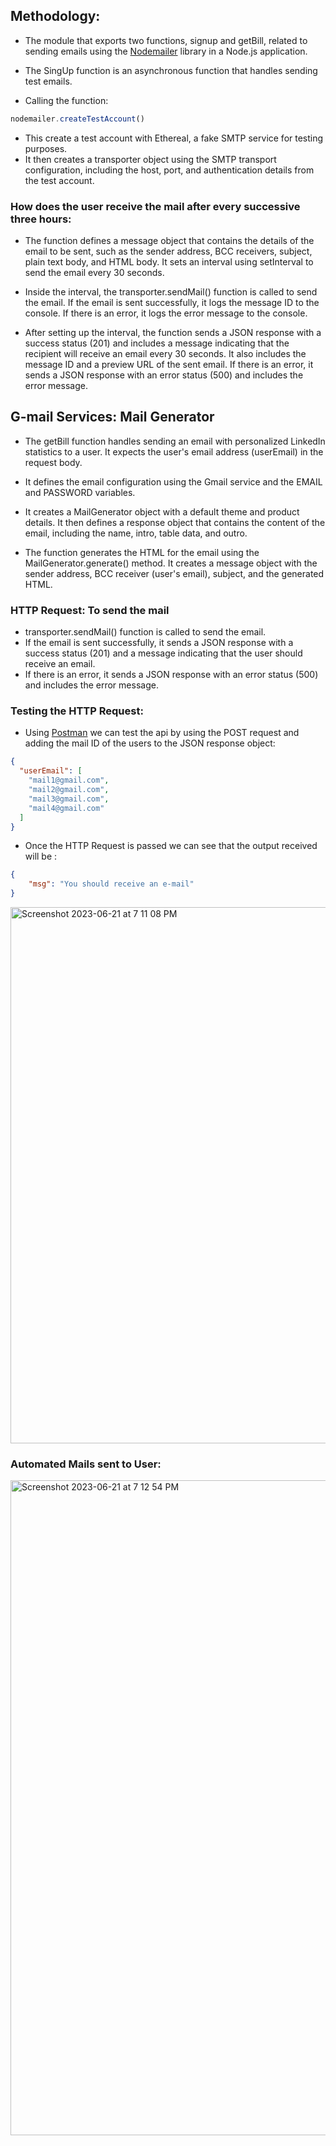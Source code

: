 ## Methodology:
- The module that exports two functions, signup and getBill, related to sending emails using the 
<a href="https://nodemailer.com/about/">Nodemailer</a> library in a Node.js application.
- The SingUp function is an asynchronous function that handles sending test emails. 

- Calling the function:
```javascript
nodemailer.createTestAccount()
```

- This create a test account with Ethereal, a fake SMTP service for testing purposes. 
- It then creates a transporter object using the SMTP transport configuration, including the host, port, and authentication details from the test account.

### How does the user receive the mail after every successive three hours:
- The function defines a message object that contains the details of the email to be sent, such as the sender address, BCC receivers, subject, plain text body, and HTML body. It sets an interval using setInterval to send the email every 30 seconds.

- Inside the interval, the transporter.sendMail() function is called to send the email. If the email is sent successfully, it logs the message ID to the console. If there is an error, it logs the error message to the console.

- After setting up the interval, the function sends a JSON response with a success status (201) and includes a message indicating that the recipient will receive an email every 30 seconds. It also includes the message ID and a preview URL of the sent email. If there is an error, it sends a JSON response with an error status (500) and includes the error message.

## G-mail Services: Mail Generator
- The getBill function handles sending an email with personalized LinkedIn statistics to a user. It expects the user's email address (userEmail) in the request body. 
- It defines the email configuration using the Gmail service and the EMAIL and PASSWORD variables.

- It creates a MailGenerator object with a default theme and product details. It then defines a response object that contains the content of the email, including the name, intro, table data, and outro.

- The function generates the HTML for the email using the MailGenerator.generate() method. It creates a message object with the sender address, BCC receiver (user's email), subject, and the generated HTML.

### HTTP Request: To send the mail
- transporter.sendMail() function is called to send the email. 
- If the email is sent successfully, it sends a JSON response with a success status (201) and a message indicating that the user should receive an email. 
- If there is an error, it sends a JSON response with an error status (500) and includes the error message.

### Testing the HTTP Request:
- Using <a href="https://www.postman.com/">Postman</a> we can test the api by using the POST request and adding the mail ID of the users to the JSON response object:
```json
{
  "userEmail": [
    "mail1@gmail.com",
    "mail2@gmail.com",
    "mail3@gmail.com",
    "mail4@gmail.com"
  ]
}
```
- Once the HTTP Request is passed we can see that the output received will be :
```json
{
    "msg": "You should receive an e-mail"
}
```
<img width="858" alt="Screenshot 2023-06-21 at 7 11 08 PM" src="https://github.com/Swap-Nova/Proactive-User-Notification-Feature/assets/92979885/b4e0627d-6230-4d5c-9fd5-608b5c343bc2">

### Automated Mails sent to User:
<img width="1048" alt="Screenshot 2023-06-21 at 7 12 54 PM" src="https://github.com/Swap-Nova/Proactive-User-Notification-Feature/assets/92979885/6fd425f8-fb62-4de8-9bad-b8444b176788">
